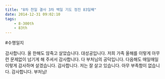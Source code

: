 ```yaml
---
title: "8차 천일 결사 3차 백일 기도 정진 83일째"
date: 2014-12-31 09:02:10
tags:
    - 8-300th
    - 83th
---
```


#수행일지

감사합니다. 올 한해도 않죽고 살았습니다. 대성공입니다. 저희 가족 올해를 이렇게 아무런 문제없이 넘기게 해 주셔서 감사합니다. 다 부처님의 공덕입니다. 다음해도 매일매일 이렇게 감사하며 살겠습니다. 감사합니다. 저는 잘 살고 있습니다. 아무 부족함이 없습니다. 감사합니다. 부처님!
